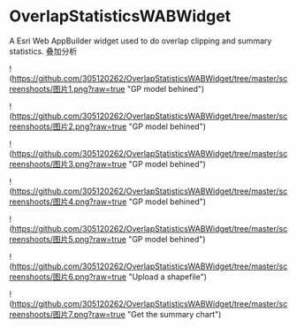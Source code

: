# OverlapStatisticsWABWidget
A Esri Web AppBuilder widget used to do overlap clipping and summary statistics. 叠加分析

!(https://github.com/305120262/OverlapStatisticsWABWidget/tree/master/screenshoots/图片1.png?raw=true "GP model behined")

!(https://github.com/305120262/OverlapStatisticsWABWidget/tree/master/screenshoots/图片2.png?raw=true "GP model behined")

!(https://github.com/305120262/OverlapStatisticsWABWidget/tree/master/screenshoots/图片3.png?raw=true "GP model behined")

!(https://github.com/305120262/OverlapStatisticsWABWidget/tree/master/screenshoots/图片4.png?raw=true "GP model behined")

!(https://github.com/305120262/OverlapStatisticsWABWidget/tree/master/screenshoots/图片5.png?raw=true "GP model behined")

!(https://github.com/305120262/OverlapStatisticsWABWidget/tree/master/screenshoots/图片6.png?raw=true "Upload a shapefile")

!(https://github.com/305120262/OverlapStatisticsWABWidget/tree/master/screenshoots/图片7.png?raw=true "Get the summary chart")
